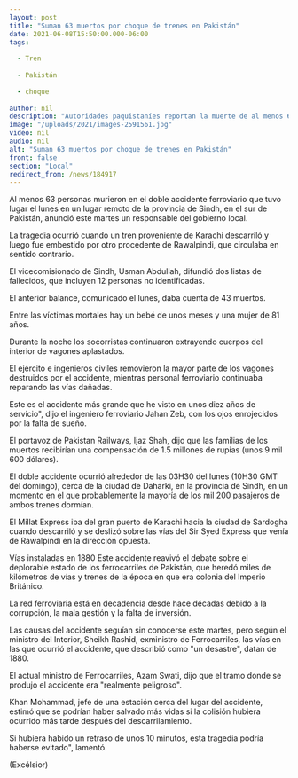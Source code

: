 ```yaml
---
layout: post
title: "Suman 63 muertos por choque de trenes en Pakistán"
date: 2021-06-08T15:50:00.000-06:00
tags:
  
  - Tren
  
  - Pakistán
  
  - choque
  
author: nil
description: "Autoridades paquistaníes reportan la muerte de al menos 63 personas por el choque de dos trenes ocurrido en la provincia de Sindh"
image: "/uploads/2021/images-2591561.jpg"
video: nil
audio: nil
alt: "Suman 63 muertos por choque de trenes en Pakistán"
front: false
section: "Local"
redirect_from: /news/184917
---
```


Al menos 63 personas murieron en el doble accidente ferroviario que tuvo lugar el lunes en un lugar remoto de la provincia de Sindh, en el sur de Pakistán, anunció este martes un responsable del gobierno local.

La tragedia ocurrió cuando un tren proveniente de Karachi descarriló y luego fue embestido por otro procedente de Rawalpindi, que circulaba en sentido contrario.

El vicecomisionado de Sindh, Usman Abdullah, difundió dos listas de fallecidos, que incluyen 12 personas no identificadas.

El anterior balance, comunicado el lunes, daba cuenta de 43 muertos.

Entre las víctimas mortales hay un bebé de unos meses y una mujer de 81 años.

Durante la noche los socorristas continuaron extrayendo cuerpos del interior de vagones aplastados.

El ejército e ingenieros civiles removieron la mayor parte de los vagones destruidos por el accidente, mientras personal ferroviario continuaba reparando las vías dañadas.

Este es el accidente más grande que he visto en unos diez años de servicio", dijo el ingeniero ferroviario Jahan Zeb, con los ojos enrojecidos por la falta de sueño.

El portavoz de Pakistan Railways, Ijaz Shah, dijo que las familias de los muertos recibirían una compensación de 1.5 millones de rupias (unos 9 mil 600 dólares).

El doble accidente ocurrió alrededor de las 03H30 del lunes (10H30 GMT del domingo), cerca de la ciudad de Daharki, en la provincia de Sindh, en un momento en el que probablemente la mayoría de los mil 200 pasajeros de ambos trenes dormían.

El Millat Express iba del gran puerto de Karachi hacia la ciudad de Sardogha cuando descarriló y se deslizó sobre las vías del Sir Syed Express que venía de Rawalpindi en la dirección opuesta.

Vías instaladas en 1880
Este accidente reavivó el debate sobre el deplorable estado de los ferrocarriles de Pakistán, que heredó miles de kilómetros de vías y trenes de la época en que era colonia del Imperio Británico.

La red ferroviaria está en decadencia desde hace décadas debido a la corrupción, la mala gestión y la falta de inversión.

Las causas del accidente seguían sin conocerse este martes, pero según el ministro del Interior, Sheikh Rashid, exministro de Ferrocarriles, las vías en las que ocurrió el accidente, que describió como "un desastre", datan de 1880.

El actual ministro de Ferrocarriles, Azam Swati, dijo que el tramo donde se produjo el accidente era "realmente peligroso".

Khan Mohammad, jefe de una estación cerca del lugar del accidente, estimó que se podrían haber salvado más vidas si la colisión hubiera ocurrido más tarde después del descarrilamiento.

Si hubiera habido un retraso de unos 10 minutos, esta tragedia podría haberse evitado", lamentó.

(Excélsior)